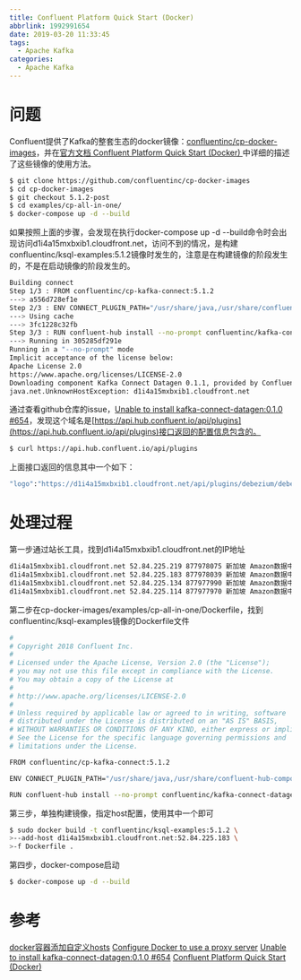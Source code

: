 ```yaml
---
title: Confluent Platform Quick Start (Docker)
abbrlink: 1992991654
date: 2019-03-20 11:33:45
tags:
  - Apache Kafka
categories:
  - Apache Kafka
---
```

# 问题
Confluent提供了Kafka的整套生态的docker镜像：[confluentinc/cp-docker-images](https://github.com/confluentinc/cp-docker-images)，并在[官方文档 Confluent Platform Quick Start (Docker) ](https://docs.confluent.io/current/quickstart/ce-docker-quickstart.html)中详细的描述了这些镜像的使用方法。
<!-- more -->

``` bash
$ git clone https://github.com/confluentinc/cp-docker-images
$ cd cp-docker-images
$ git checkout 5.1.2-post
$ cd examples/cp-all-in-one/
$ docker-compose up -d --build
```

如果按照上面的步骤，会发现在执行docker-compose up -d --build命令时会出现访问d1i4a15mxbxib1.cloudfront.net，访问不到的情况，是构建confluentinc/ksql-examples:5.1.2镜像时发生的，注意是在构建镜像的阶段发生的，不是在启动镜像的阶段发生的。

``` bash
Building connect
Step 1/3 : FROM confluentinc/cp-kafka-connect:5.1.2
---> a556d728ef1e
Step 2/3 : ENV CONNECT_PLUGIN_PATH="/usr/share/java,/usr/share/confluent-hub-components"
---> Using cache
---> 3fc1228c32fb
Step 3/3 : RUN confluent-hub install --no-prompt confluentinc/kafka-connect-datagen:latest
---> Running in 305285df291e
Running in a "--no-prompt" mode 
Implicit acceptance of the license below:  
Apache License 2.0 
https://www.apache.org/licenses/LICENSE-2.0 
Downloading component Kafka Connect Datagen 0.1.1, provided by Confluent, Inc. from Confluent Hub and installing into /usr/share/confluent-hub-components 
java.net.UnknownHostException: d1i4a15mxbxib1.cloudfront.net 
```

通过查看github仓库的issue，[Unable to install kafka-connect-datagen:0.1.0 #654](https://github.com/confluentinc/cp-docker-images/issues/654)，发现这个域名是[https://api.hub.confluent.io/api/plugins](https://api.hub.confluent.io/api/plugins)接口返回的配置信息包含的。

``` bash
$ curl https://api.hub.confluent.io/api/plugins
```

上面接口返回的信息其中一个如下：

``` bash
"logo":"https://d1i4a15mxbxib1.cloudfront.net/api/plugins/debezium/debezium-connector-mysql/versions/0.9.2/assets/color_debezium_256px.png"
```

# 处理过程
第一步通过站长工具，找到d1i4a15mxbxib1.cloudfront.net的IP地址

``` bash
d1i4a15mxbxib1.cloudfront.net 52.84.225.219 877978075 新加坡 Amazon数据中心
d1i4a15mxbxib1.cloudfront.net 52.84.225.183 877978039 新加坡 Amazon数据中心
d1i4a15mxbxib1.cloudfront.net 52.84.225.134 877977990 新加坡 Amazon数据中心
d1i4a15mxbxib1.cloudfront.net 52.84.225.114 877977970 新加坡 Amazon数据中心 
```

第二步在cp-docker-images/examples/cp-all-in-one/Dockerfile，找到confluentinc/ksql-examples镜像的Dockerfile文件

``` bash Dockerfile
#
# Copyright 2018 Confluent Inc.
#
# Licensed under the Apache License, Version 2.0 (the "License");
# you may not use this file except in compliance with the License.
# You may obtain a copy of the License at
#
# http://www.apache.org/licenses/LICENSE-2.0
#
# Unless required by applicable law or agreed to in writing, software
# distributed under the License is distributed on an "AS IS" BASIS,
# WITHOUT WARRANTIES OR CONDITIONS OF ANY KIND, either express or implied.
# See the License for the specific language governing permissions and
# limitations under the License.

FROM confluentinc/cp-kafka-connect:5.1.2

ENV CONNECT_PLUGIN_PATH="/usr/share/java,/usr/share/confluent-hub-components"

RUN confluent-hub install --no-prompt confluentinc/kafka-connect-datagen:latest
```
第三步，单独构建镜像，指定host配置，使用其中一个即可

``` bash
$ sudo docker build -t confluentinc/ksql-examples:5.1.2 \
>--add-host d1i4a15mxbxib1.cloudfront.net:52.84.225.183 \
>-f Dockerfile .
```

第四步，docker-compose启动

``` bash
$ docker-compose up -d --build
```

# 参考
[docker容器添加自定义hosts](https://blog.csdn.net/zcw1994/article/details/84568426)
[Configure Docker to use a proxy server](https://docs.docker.com/network/proxy/#configure-the-docker-client)
[Unable to install kafka-connect-datagen:0.1.0 #654](https://github.com/confluentinc/cp-docker-images/issues/654)
[Confluent Platform Quick Start (Docker)](https://docs.confluent.io/current/quickstart/ce-docker-quickstart.html)


